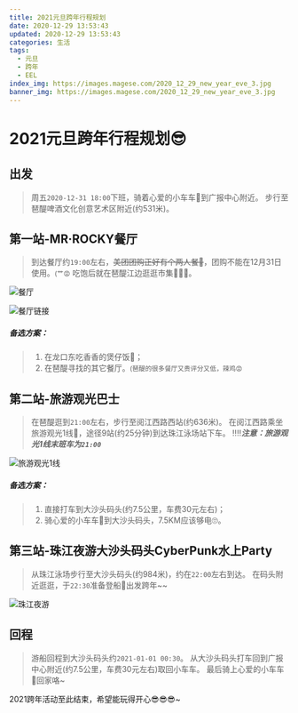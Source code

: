 ```yaml
---
title: 2021元旦跨年行程规划
date: 2020-12-29 13:53:43
updated: 2020-12-29 13:53:43
categories: 生活
tags:
  - 元旦
  - 跨年
  - EEL
index_img: https://images.magese.com/2020_12_29_new_year_eve_3.jpg
banner_img: https://images.magese.com/2020_12_29_new_year_eve_3.jpg
---
```


# 2021元旦跨年行程规划😎

## 出发

> 周五`2020-12-31 18:00`下班，骑着心爱的小车车🛵到广报中心附近。
> 步行至琶醍啤酒文化创意艺术区附近(约531米)。


## 第一站-MR·ROCKY餐厅

> 到达餐厅约`19:00`左右，~~美团团购正好有个两人餐🍻~~，团购不能在12月31日使用。<small>(艹😡</small>
> 吃饱后就在琶醍江边逛逛市集🍭🍭🍭。

![餐厅](https://images.magese.com/2020_12_29_new_year_eve_1.jpg)

![餐厅链接](https://images.magese.com/2020_12_29_new_year_eve_2.jpg)

##### 备选方案：

> 1. 在龙口东吃香香的煲仔饭🍚；
> 2. 在琶醍寻找的其它餐厅。<small>(琶醍的很多餐厅又贵评分又低，辣鸡😡</small>

## 第二站-旅游观光巴士

> 在琶醍逛到`21:00`左右，步行至阅江西路西站(约636米)。
> 在阅江西路乘坐旅游观光1线🚌，途径9站(约25分钟)到达珠江泳场站下车。
> ‼‼**_注意：旅游观光1线末班车为`21:00`_**

![旅游观光1线](https://images.magese.com/2020_12_29_new_year_eve_4.jpg)

##### 备选方案：

> 1. 直接打车到大沙头码头(约7.5公里，车费30元左右)；
> 2. 骑心爱的小车车🛵到大沙头码头，7.5KM应该够电🙄。


## 第三站-珠江夜游大沙头码头CyberPunk水上Party

> 从珠江泳场步行至大沙头码头(约984米)，约在`22:00`左右到达。
> 在码头附近逛逛，于`22:30`准备登船🚢出发跨年~~

![珠江夜游](https://images.magese.com/2020_12_29_new_year_eve_3.jpg)


## 回程

> 游船回程到大沙头码头约`2021-01-01 00:30`。
> 从大沙头码头打车回到广报中心附近(约7.5公里，车费30元左右)取回小车车。
> 最后骑上心爱的小车车🛵回家咯~

2021跨年活动至此结束，希望能玩得开心😎😎😎~
